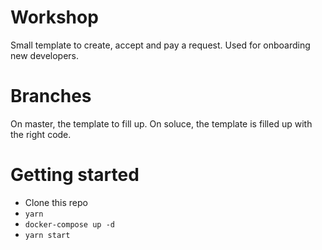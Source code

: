 # Workshop

Small template to create, accept and pay a request.
Used for onboarding new developers.

# Branches

On master, the template to fill up.
On soluce, the template is filled up with the right code.


# Getting started

- Clone this repo
- `yarn`
- `docker-compose up -d`
- `yarn start`